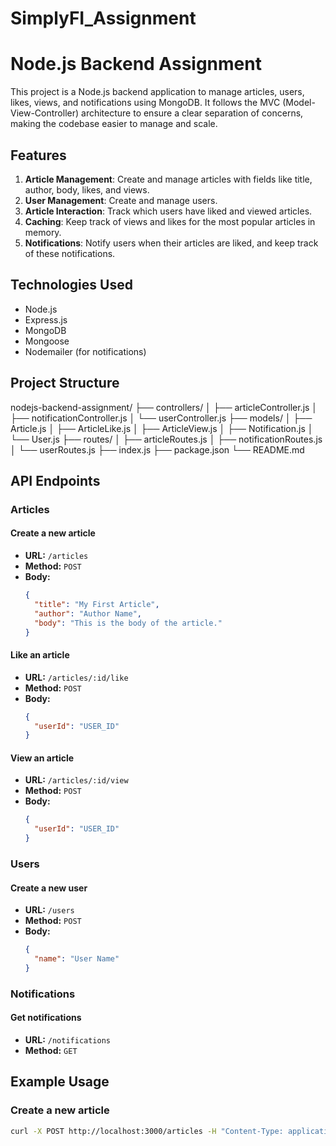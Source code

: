 # SimplyFI_Assignment
# Node.js Backend Assignment

This project is a Node.js backend application to manage articles, users, likes, views, and notifications using MongoDB. It follows the MVC (Model-View-Controller) architecture to ensure a clear separation of concerns, making the codebase easier to manage and scale.

## Features

1. **Article Management**: Create and manage articles with fields like title, author, body, likes, and views.
2. **User Management**: Create and manage users.
3. **Article Interaction**: Track which users have liked and viewed articles.
4. **Caching**: Keep track of views and likes for the most popular articles in memory.
5. **Notifications**: Notify users when their articles are liked, and keep track of these notifications.

## Technologies Used

- Node.js
- Express.js
- MongoDB
- Mongoose
- Nodemailer (for notifications)

## Project Structure

nodejs-backend-assignment/
├── controllers/
│ ├── articleController.js
│ ├── notificationController.js
│ └── userController.js
├── models/
│ ├── Article.js
│ ├── ArticleLike.js
│ ├── ArticleView.js
│ ├── Notification.js
│ └── User.js
├── routes/
│ ├── articleRoutes.js
│ ├── notificationRoutes.js
│ └── userRoutes.js
├── index.js
├── package.json
└── README.md



## API Endpoints

### Articles

#### Create a new article
- **URL:** `/articles`
- **Method:** `POST`
- **Body:**
    ```json
    {
      "title": "My First Article",
      "author": "Author Name",
      "body": "This is the body of the article."
    }
    ```

#### Like an article
- **URL:** `/articles/:id/like`
- **Method:** `POST`
- **Body:**
    ```json
    {
      "userId": "USER_ID"
    }
    ```

#### View an article
- **URL:** `/articles/:id/view`
- **Method:** `POST`
- **Body:**
    ```json
    {
      "userId": "USER_ID"
    }
    ```

### Users

#### Create a new user
- **URL:** `/users`
- **Method:** `POST`
- **Body:**
    ```json
    {
      "name": "User Name"
    }
    ```

### Notifications

#### Get notifications
- **URL:** `/notifications`
- **Method:** `GET`

## Example Usage

### Create a new article
```bash
curl -X POST http://localhost:3000/articles -H "Content-Type: application/json" -d '{"title": "My First Article", "author": "Author Name", "body": "This is the body of the article."}'
